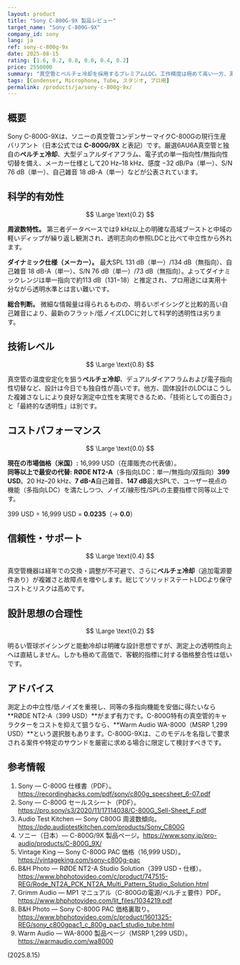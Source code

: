 ```yaml
---
layout: product
title: "Sony C-800G-9X 製品レビュー"
target_name: "Sony C-800G-9X"
company_id: sony
lang: ja
ref: sony-c-800g-9x
date: 2025-08-15
rating: [1.6, 0.2, 0.8, 0.0, 0.4, 0.2]
price: 2550000
summary: "真空管とペルチェ冷却を採用するプレミアムLDC。工作精度は極めて高い一方、測定指標と機能同等の現行LDCと比べると価格対効果は極端に低い製品です"
tags: [Condenser, Microphone, Tube, スタジオ, プロ用]
permalink: /products/ja/sony-c-800g-9x/
---
```

## 概要

Sony C-800G-9Xは、ソニーの真空管コンデンサーマイクC-800Gの現行生産バリアント（日本公式では **C-800G/9X** と表記）です。厳選6AU6A真空管と独自の**ペルチェ冷却**、大型デュアルダイアフラム、電子式の単一指向性/無指向性切替を備え、メーカー仕様として20 Hz–18 kHz、感度 −32 dB/Pa（単一）、S/N 76 dB（単一）、自己雑音 18 dB-A（単一）などが公表されています。

## 科学的有効性

$$ \Large \text{0.2} $$

**周波数特性。** 第三者データベースでは9 kHz以上の明確な高域ブーストと中域の軽いディップが繰り返し観測され、透明志向の参照LDCと比べて中立性から外れます。

**ダイナミック仕様（メーカー）。** 最大SPL 131 dB（単一）/134 dB（無指向）、自己雑音 18 dB-A（単一）、S/N 76 dB（単一）/73 dB（無指向）。よってダイナミックレンジは単一指向で約113 dB（131−18）と推定され、プロ用途には実用十分ながら透明水準とは言い難いです。

**総合判断。** 微細な情報量は得られるものの、明るいボイシングと比較的高い自己雑音により、最新のフラット/低ノイズLDCに対して科学的透明性は劣ります。

## 技術レベル

$$ \Large \text{0.8} $$

真空管の温度安定化を狙う**ペルチェ冷却**、デュアルダイアフラムおよび電子指向性切替など、設計は今日でも独自性が高いです。他方、固体設計のLDCはこうした複雑さなしにより良好な測定中立性を実現できるため、「技術としての面白さ」と「最終的な透明性」は別です。

## コストパフォーマンス

$$ \Large \text{0.0} $$

**現在の市場価格（米国）:** 16,999 USD（在庫販売の代表値）。  
**同等以上で最安の代替:** **RØDE NT2-A**（多指向LDC：単一/無指向/双指向）**399 USD**。20 Hz–20 kHz、**7 dB-A**自己雑音、**147 dB**最大SPLで、ユーザー視点の機能（多指向LDC）を満たしつつ、ノイズ/線形性/SPLの主要指標で同等以上です。

399 USD ÷ 16,999 USD = **0.0235**（→ **0.0**）

## 信頼性・サポート

$$ \Large \text{0.4} $$

真空管機器は経年での交換・調整が不可避で、さらに**ペルチェ冷却**（追加電源要件あり）が複雑さと故障点を増やします。総じてソリッドステートLDCより保守コストとリスクは高めです。

## 設計思想の合理性

$$ \Large \text{0.2} $$

明るい管球ボイシングと能動冷却は明確な設計思想ですが、測定上の透明性向上へは直結しません。しかも極めて高価で、客観的指標に対する価格整合性は低いです。

## アドバイス

測定上の中立性/低ノイズを重視し、同等の多指向機能を安価に得たいなら**RØDE NT2-A（399 USD）**がまず有力です。C-800G特有の真空管的キャラクターをコストを抑えて狙うなら、**Warm Audio WA-8000（MSRP 1,299 USD）**という選択肢もあります。C-800G-9Xは、このモデルを名指しで要求される案件や特定のサウンドを厳密に求める場合に限定して検討すべきです。

## 参考情報

1. Sony — C-800G 仕様書（PDF）。https://recordinghacks.com/pdf/sony/c800g_specsheet_6-07.pdf  
2. Sony — C-800G セールスシート（PDF）。https://pro.sony/s3/2020/11/17114038/C-800G_Sell-Sheet_F.pdf  
3. Audio Test Kitchen — Sony C800G 周波数傾向。https://pdp.audiotestkitchen.com/products/Sony_C800G  
4. ソニー（日本）— C-800G/9X 製品ページ。https://www.sony.jp/pro-audio/products/C-800G_9X/  
5. Vintage King — Sony C-800G PAC 価格（16,999 USD）。https://vintageking.com/sony-c800g-pac  
6. B&H Photo — RØDE NT2-A Studio Solution（399 USD・仕様）。https://www.bhphotovideo.com/c/product/747515-REG/Rode_NT2A_PCK_NT2A_Multi_Pattern_Studio_Solution.html  
7. Grimm Audio — MP1 マニュアル（C-800Gの電源/ペルチェ要件）PDF。https://www.bhphotovideo.com/lit_files/1034219.pdf  
8. B&H Photo — Sony C-800G PAC 価格裏取り。https://www.bhphotovideo.com/c/product/1601325-REG/sony_c800gpac1_c_800g_pac1_studio_tube.html  
9. Warm Audio — WA-8000 製品ページ（MSRP 1,299 USD）。https://warmaudio.com/wa8000

(2025.8.15)

